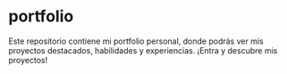 # portfolio
Este repositorio contiene mi portfolio personal, donde podrás ver mis proyectos destacados, habilidades y experiencias. ¡Entra y descubre mis proyectos!
